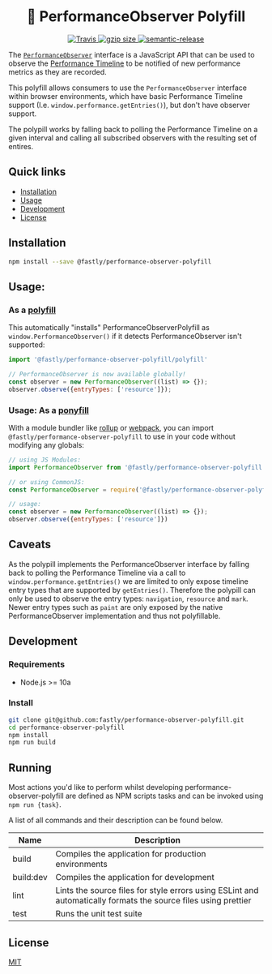 <h1 align="center" style="border-bottom: none;">🔎 PerformanceObserver Polyfill</h1>
<p align="center">
  <a href="https://travis-ci.org/fastly/performance-observer-polyfill">
    <img alt="Travis" src="https://img.shields.io/travis/fastly/performance-observer-polyfill/master.svg">
  </a>
  <a href="https://unpkg.com/@fastly/performance-observer-polyfill/polyfill">
    <img src="https://img.badgesize.io/https://unpkg.com/@fastly/performance-observer-polyfill/polyfill/index.js?compression=gzip" alt="gzip size">
  </a>
  <a href="#badge">
    <img alt="semantic-release" src="https://img.shields.io/badge/%20%20%F0%9F%93%A6%F0%9F%9A%80-semantic--release-e10079.svg">
  </a>
</p>

The [`PerformanceObserver`](https://developer.mozilla.org/en-US/docs/Web/API/PerformanceObserver) interface is a JavaScript API that can be used to observe the [Performance Timeline](https://www.w3.org/TR/performance-timeline-2/#dfn-performance-timeline) to be notified of new performance metrics as they are recorded.

This polyfill allows consumers to use the `PerformanceObserver` interface within browser environments, which have basic Performance Timeline support (I.e. `window.performance.getEntries()`), but don't have observer support. 

The polypill works by falling back to polling the Performance Timeline on a given interval and calling all subscribed observers with the resulting set of entires. 

## Quick links
- [Installation](#installation)
- [Usage](#usage)
- [Development](#development)
- [License](#license)

## Installation
```sh
npm install --save @fastly/performance-observer-polyfill
```

## Usage: 

### As a [polyfill](https://ponyfill.com/#polyfill)
This automatically "installs" PerformanceObserverPolyfill as `window.PerformanceObserver()` if it detects PerformanceObserver isn't supported:

```js
import '@fastly/performance-observer-polyfill/polyfill'

// PerformanceObserver is now available globally!
const observer = new PerformanceObserver((list) => {});
observer.observe({entryTypes: ['resource']});
```

### Usage: As a [ponyfill](https://github.com/sindresorhus/ponyfill)

With a module bundler like [rollup](http://rollupjs.org) or [webpack](https://webpack.js.org),
you can import `@fastly/performance-observer-polyfill` to use in your code without modifying any globals:

```js
// using JS Modules:
import PerformanceObserver from '@fastly/performance-observer-polyfill'

// or using CommonJS:
const PerformanceObserver = require('@fastly/performance-observer-polyfill')

// usage:
const observer = new PerformanceObserver((list) => {});
observer.observe({entryTypes: ['resource']})
```

## Caveats
As the polypill implements the PerformanceObserver interface by falling back to polling the Performance Timeline via a call to `window.performance.getEntries()` we are limited to only expose timeline entry types that are supported by `getEntries()`. Therefore the polypill can only be used to observe the entry types: `navigation`, `resource` and `mark`. Newer entry types such as `paint` are only exposed by the native PerformanceObserver implementation and thus not polyfillable. 

## Development

### Requirements
- Node.js >= 10a

### Install
```sh
git clone git@github.com:fastly/performance-observer-polyfill.git
cd performance-observer-polyfill
npm install
npm run build
```

## Running
Most actions you'd like to perform whilst developing performance-observer-polyfill are defined as NPM scripts tasks and can be invoked using `npm run {task}`.

A list of all commands and their description can be found below.


| Name      | Description                                                                                                    |
| --------- | -------------------------------------------------------------------------------------------------------------- |
| build     | Compiles the application for production environments                                                           |
| build:dev | Compiles the application for development                                                                       |
| lint      | Lints the source files for style errors using ESLint and automatically formats the source files using prettier |
| test      | Runs the unit test suite                                                                                       |

## License
[MIT](https://github.com/fastly/insights.js/blob/master/LICENSE)

